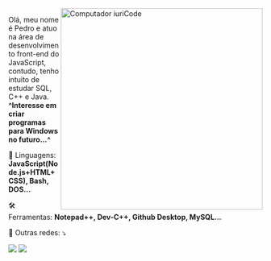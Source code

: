 <img src="https://raw.githubusercontent.com/MicaelliMedeiros/micaellimedeiros/master/image/computer-illustration.png" min-width="400px" max-width="400px" width="400px" align="right" alt="Computador iuriCode">

<p align="left"> 
  Olá, meu nome é Pedro e atuo na área de desenvolvimento front-end do JavaScript, contudo, tenho intuito de estudar SQL, C++ e Java.<br>
  <strong>^Interesse em criar programas para Windows no futuro...^</strong>
</p>

<p align="left">
  💼 Linguagens: <strong>JavaScript(Node.js+HTML+CSS), Bash, DOS...</strong>
</p>

<p align="left">
 🛠 Ferramentas: <strong>Notepad++, Dev-C++, Github Desktop, MySQL...</strong>
</p>

<p align="left">
  💌 Outras redes: ⤵️
</p>

<p align="left">
  <a href="#" alt="WhatsApp">
  <img src="https://img.shields.io/badge/-WhatsApp-25d366?style=flat-square&labelColor=25d366&logo=whatsapp&logoColor=white&link="https://api.whatsapp.com/send?phone=55799989109211&text=Oi"/></a>
  
  <a href="#" alt="Instagram">
  <img src="https://img.shields.io/badge/-Instagram-DF0174?style=flat-square&labelColor=DF0174&logo=instagram&logoColor=white&link="https://instagram.com/opfranca""/></a>
</p>  
